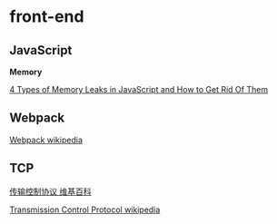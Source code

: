 # front-end
## JavaScript
**Memory**

[4 Types of Memory Leaks in JavaScript and How to Get Rid Of Them](https://auth0.com/blog/four-types-of-leaks-in-your-javascript-code-and-how-to-get-rid-of-them/)
## Webpack
[Webpack wikipedia](https://en.wikipedia.org/wiki/Webpack)
## TCP
[传输控制协议 维基百科](https://zh.wikipedia.org/wiki/%E4%BC%A0%E8%BE%93%E6%8E%A7%E5%88%B6%E5%8D%8F%E8%AE%AE)

[Transmission Control Protocol wikipedia](https://en.wikipedia.org/wiki/Transmission_Control_Protocol)
